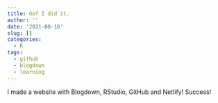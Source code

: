 ```yaml
---
title: Oof I did it.
author: ''
date: '2021-08-16'
slug: []
categories:
  - R
tags:
  - github
  - blogdown
  - learning
---
```


I made a website with Blogdown, RStudio, GitHub and Netlify! Success!